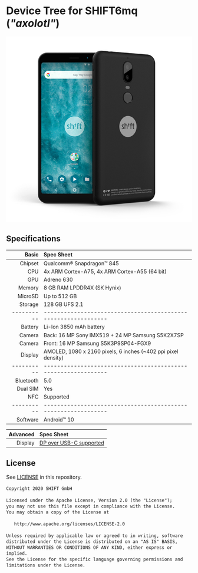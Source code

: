 # Device Tree for SHIFT6mq (_"axolotl"_)

![SHIFT6mq](https://raw.githubusercontent.com/SHIFTPHONES/android_device_shift_axolotl/metadata/art/SHIFT6mq.jpg)

## Specifications

Basic     | Spec Sheet
---------:|:-------------------------------------------------------------
Chipset   | Qualcomm® Snapdragon™ 845
CPU       | 4x ARM Cortex-A75, 4x ARM Cortex-A55 (64 bit)
GPU       | Adreno 630
Memory    | 8 GB RAM LPDDR4X (SK Hynix)
MicroSD   | Up to 512 GB
Storage   | 128 GB UFS 2.1
----------|--------------------------------------------------------------
Battery   | Li-Ion 3850 mAh battery
Camera    | Back:  16 MP Sony IMX519 + 24 MP Samsung S5K2X7SP
Camera    | Front: 16 MP Samsung S5K3P9SP04-FGX9
Display   | AMOLED, 1080 x 2160 pixels, 6 inches (~402 ppi pixel density)
----------|--------------------------------------------------------------
Bluetooth | 5.0
Dual SIM  | Yes
NFC       | Supported
----------|--------------------------------------------------------------
Software  | Android™ 10

Advanced  | Spec Sheet
---------:|:-------------------------
Display   | [DP over USB-C supported](https://www.displayport.org/displayport-over-usb-c/)

## License

See [LICENSE](LICENSE) in this repository.

```
Copyright 2020 SHIFT GmbH

Licensed under the Apache License, Version 2.0 (the "License");
you may not use this file except in compliance with the License.
You may obtain a copy of the License at

   http://www.apache.org/licenses/LICENSE-2.0

Unless required by applicable law or agreed to in writing, software
distributed under the License is distributed on an "AS IS" BASIS,
WITHOUT WARRANTIES OR CONDITIONS OF ANY KIND, either express or implied.
See the License for the specific language governing permissions and
limitations under the License.
```

